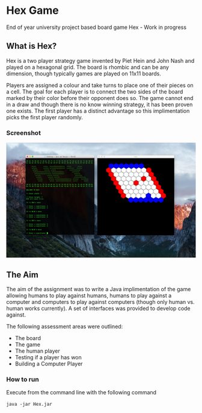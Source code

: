 # Hex Game

End of year university project based board game Hex - Work in progress

## What is Hex?

Hex is a two player strategy game invented by Piet Hein and John Nash and played on a hexagonal grid. The board is rhombic and can be any dimension, though typically games are played on 11x11 boards.

Players are assigned a colour and take turns to place one of their pieces on a cell. The goal for each player is to connect the two sides of the board marked by their color before their opponent does so. The game cannot end in a draw and though there is no know winning strategy, it has been proven one exists. The first player has a distinct advantage so this implimentation picks the first player randomly.

### Screenshot
![alt text](screenshot.jpg "Screenshot of game in play")

## The Aim

The aim of the assignment was to write a Java implimentation of the game allowing humans to play against humans, humans to play against a computer and computers to play against computers (though only human vs. human works currently). A set of interfaces was provided to develop code against.

The following assessment areas were outlined:
* The board
* The game
* The human player
* Testing if a player has won
* Building a Computer Player

### How to run

Execute from the command line with the following command
```
java -jar Hex.jar
```
